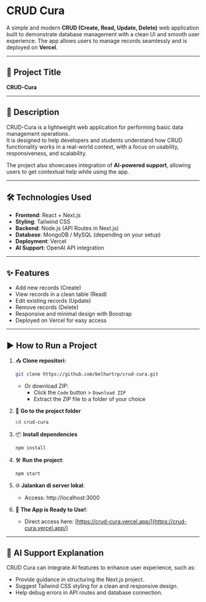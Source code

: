 # CRUD Cura

A simple and modern **CRUD (Create, Read, Update, Delete)** web application built to demonstrate database management with a clean UI and smooth user experience. The app allows users to manage records seamlessly and is deployed on **Vercel**.

---

## 🔖 Project Title
**CRUD-Cura**

---

## 📖 Description
CRUD-Cura is a lightweight web application for performing basic data management operations.  
It is designed to help developers and students understand how CRUD functionality works in a real-world context, with a focus on usability, responsiveness, and scalability.  

The project also showcases integration of **AI-powered support**, allowing users to get contextual help while using the app.

---

## 🛠️ Technologies Used
- **Frontend**: React + Next.js  
- **Styling**: Tailwind CSS  
- **Backend**: Node.js (API Routes in Next.js)  
- **Database**: MongoDB / MySQL (depending on your setup)  
- **Deployment**: Vercel  
- **AI Support**: OpenAI API integration  

---

## ✨ Features
- Add new records (Create)  
- View records in a clean table (Read)  
- Edit existing records (Update)  
- Remove records (Delete)  
- Responsive and minimal design with Boostrap
- Deployed on Vercel for easy access  

---
## ▶️ How to Run a Project

1. 📥 **Clone repositori:**
   ```bash
   git clone https://github.com/belhartrp/crud-cura.git
   ```

   - Or download ZIP:
     - Click the `Code` button > `Download ZIP`
     - Extract the ZIP file to a folder of your choice

2. 📂 **Go to the project folder**
   ```bash
   cd crud-cura

3. 📦 **Install dependencies**
   ```bash
   npm install

4. 🛠 **Run the project**:
   ```bash
   npm start

4. 🌐 **Jalankan di server lokal**:
   - Access: http://localhost:3000

5. 🚀 **The App is Ready to Use!**:
   - Direct access here: [https://crud-cura.vercel.app/](https://crud-cura.vercel.app/)
---

## 🤖 AI Support Explanation
CRUD Cura can integrate AI features to enhance user experience, such as:
- Provide guidance in structuring the Next.js project.
- Suggest Tailwind CSS styling for a clean and responsive design.
- Help debug errors in API routes and database connection.
